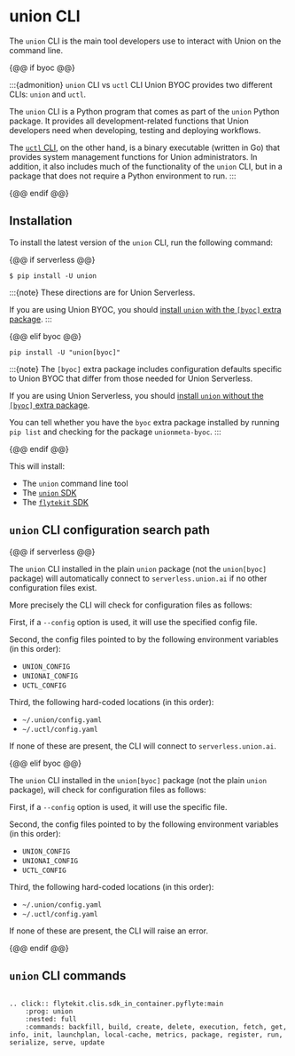 # union CLI

The `union` CLI is the main tool developers use to interact with Union on the command line.

{@@ if byoc @@}

:::{admonition} `union` CLI vs `uctl` CLI
Union BYOC provides two different CLIs: `union` and `uctl`.

The `union` CLI is a Python program that comes as part of the `union` Python package.
It provides all development-related functions that Union developers need when developing, testing and deploying workflows.

The [`uctl` CLI](../administration/setting-up-the-uctl-cli.md), on the other hand, is a binary executable (written in Go) that provides system management functions for Union administrators.
In addition, it also includes much of the functionality of the `union` CLI, but in a package that does not require a Python environment to run.
:::

{@@ endif @@}

## Installation

To install the latest version of the `union` CLI, run the following command:

{@@ if serverless @@}

```{code-block} shell
$ pip install -U union
```

:::{note}
These directions are for Union Serverless.

If you are using Union BYOC, you should [install `union` with the `[byoc]` extra package](https://docs.union.ai/byoc/quick-start#install-the-union-package).
:::

{@@ elif byoc @@}

```{code-block} shell
pip install -U "union[byoc]"
```

:::{note}
The `[byoc]` extra package includes configuration defaults specific to Union BYOC that differ from those needed for Union Serverless.

If you are using Union Serverless, you should [install `union` without the `[byoc]` extra package](https://docs.union.ai/serverless/quick-start#install-the-union-package).

You can tell whether you have the `byoc` extra package installed by running `pip list` and checking for the package `unionmeta-byoc`.
:::

{@@ endif @@}

This will install:
* The `union` command line tool
* The [`union` SDK](./sdk/index)
* The [`flytekit` SDK](https://docs.flyte.org/en/latest/api/flytekit/docs_index.html)

## `union` CLI configuration search path

{@@ if serverless @@}

The `union` CLI installed in the plain `union` package (not the `union[byoc]` package) will automatically connect to `serverless.union.ai` if no other configuration files exist.

More precisely the CLI will check for configuration files as follows:

First, if a `--config` option is used, it will use the specified config file.

Second, the config files pointed to by the following environment variables (in this order):

* `UNION_CONFIG`
* `UNIONAI_CONFIG`
* `UCTL_CONFIG`

Third, the following hard-coded locations (in this order):

* `~/.union/config.yaml`
* `~/.uctl/config.yaml`

If none of these are present, the CLI will connect to `serverless.union.ai`.

{@@ elif byoc @@}

The `union` CLI installed in the `union[byoc]` package (not the plain `union` package),  will check for configuration files as follows:

First, if a `--config` option is used, it will use the specific file.

Second, the config files pointed to by the following environment variables (in this order):

* `UNION_CONFIG`
* `UNIONAI_CONFIG`
* `UCTL_CONFIG`

Third, the following hard-coded locations (in this order):

* `~/.union/config.yaml`
* `~/.uctl/config.yaml`

If none of these are present, the CLI will raise an error.

{@@ endif @@}

## `union` CLI commands

```{eval-rst}

.. click:: flytekit.clis.sdk_in_container.pyflyte:main
    :prog: union
    :nested: full
    :commands: backfill, build, create, delete, execution, fetch, get, info, init, launchplan, local-cache, metrics, package, register, run, serialize, serve, update

```